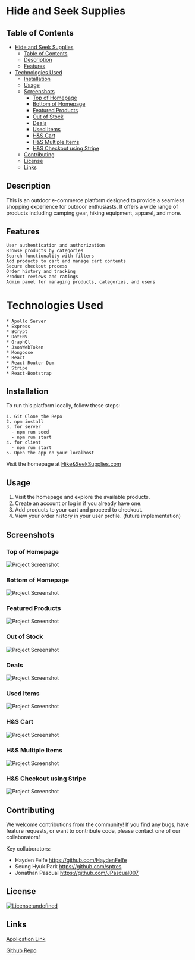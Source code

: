 # Hide and Seek Supplies

## Table of Contents
- [Hide and Seek Supplies](#hide-and-seek-supplies)
  - [Table of Contents](#table-of-contents)
  - [Description](#description)
  - [Features](#features)
- [Technologies Used](#technologies-used)
  - [Installation](#installation)
  - [Usage](#usage)
  - [Screenshots](#screenshots)
    - [Top of Homepage](#top-of-homepage)
    - [Bottom of Homepage](#bottom-of-homepage)
    - [Featured Products](#featured-products)
    - [Out of Stock](#out-of-stock)
    - [Deals](#deals)
    - [Used Items](#used-items)
    - [H\&S Cart](#hs-cart)
    - [H\&S Multiple Items](#hs-multiple-items)
    - [H\&S Checkout using Stripe](#hs-checkout-using-stripe)
  - [Contributing](#contributing)
  - [License](#license)
  - [Links](#links)
  
## Description
This is an outdoor e-commerce platform designed to provide a seamless shopping experience for outdoor enthusiasts. It offers a wide range of products including camping gear, hiking equipment, apparel, and more.

## Features
```
User authentication and authorization
Browse products by categories
Search functionality with filters
Add products to cart and manage cart contents
Secure checkout process
Order history and tracking
Product reviews and ratings
Admin panel for managing products, categories, and users
```
# Technologies Used
```
* Apollo Server
* Express
* BCrypt
* DotENV
* GraphQl
* JsonWebToken
* Mongoose
* React
* React Router Dom
* Stripe
* React-Bootstrap
```
## Installation
To run this platform locally, follow these steps:
```
1. Git Clone the Repo
2. npm install
3. for server
  - npm run seed
  - npm run start
4. for client
  - npm run start
5. Open the app on your localhost
```

Visit the homepage at [Hike&SeekSupplies.com](https://hikeseeksupplies-a93d77ad9476.herokuapp.com/water)

## Usage
1. Visit the homepage and explore the available products.
2. Create an account or log in if you already have one.
3. Add products to your cart and proceed to checkout.
4. View your order history in your user profile. (future implementation)

## Screenshots
### Top of Homepage
![Project Screenshot](./server/public/images/HSSHomepageTop.png)
### Bottom of Homepage
![Project Screenshot](./server/public/images/HSSHomepageBottom.png)
### Featured Products
![Project Screenshot](./server/public/images/HSSFeatured.png)
### Out of Stock
![Project Screenshot](./server/public/images/HSSOutofStock.png)
### Deals
![Project Screenshot](./server/public/images/HSSDeals.png)
### Used Items
![Project Screenshot](./server/public/images/HSSUsedItems.png)
### H&S Cart
![Project Screenshot](./server/public/images/HSSCart.png)
### H&S Multiple Items
![Project Screenshot](./server/public/images/HSSCartMultiple.png)
### H&S Checkout using Stripe
![Project Screenshot](./server/public/images/HSSStripe.png)

## Contributing
We welcome contributions from the community! If you find any bugs, have feature requests, or want to contribute code, please contact one of our collaborators!

Key collaborators:
- Hayden Felfe     <https://github.com/HaydenFelfe>
- Seung Hyuk Park  <https://github.com/sptres>
- Jonathan Pascual <https://github.com/JPascual007>
## License
[![License:undefined](https://img.shields.io/badge/License-MIT-yellow.svg)](https://opensource.org/licenses/mit)

## Links
[Application Link](https://hikeseeksupplies-a93d77ad9476.herokuapp.com/water)

[Github Repo](https://secret-headland-44009-a7fef38932b2.herokuapp.com/)